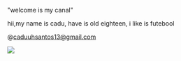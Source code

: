 "welcome is my canal"

hii,my name is cadu, have is old eighteen, i like is futebool

@caduuhsantos13@gmail.com

![](https://media1.tenor.com/m/NESZUSrsmOYAAAAd/fenrir-god-of-war.gif)


